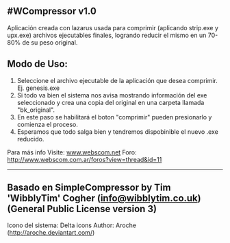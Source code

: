 #WCompressor v1.0
----------------------------------
Aplicación creada con lazarus usada para comprimir (aplicando strip.exe y upx.exe) archivos ejecutables finales,
logrando reducir el mismo en un 70-80% de su peso original.

Modo de Uso:
----------------------------------
1. Seleccione el archivo ejecutable de la aplicación que desea comprimir. Ej. genesis.exe
2. Si todo va bien el sistema nos avisa mostrando información del exe seleccionado 
y crea una copia del original en una carpeta llamada "bk_original".
3. En este paso se habilitará el boton "comprimir" pueden presionarlo y comienza el proceso.
4. Esperamos que todo salga bien y tendremos dispobinible el nuevo .exe reducido. 

Para más info Visite: www.webscom.net
Foro: http://www.webscom.com.ar/foros?view=thread&id=11

----------------------------------
Basado en SimpleCompressor by Tim 'WibblyTim' Cogher 
(info@wibblytim.co.uk) (General Public License version 3)
----------------------------------
Icono del sistema: Delta icons
Author: Aroche (http://aroche.deviantart.com/)
